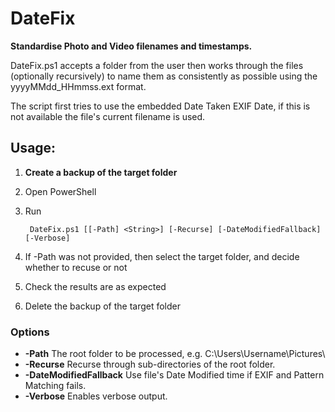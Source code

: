 # DateFix
**Standardise Photo and Video filenames and timestamps.**

DateFix.ps1 accepts a folder from the user then works through the files (optionally recursively) to name them as consistently as possible using the yyyyMMdd_HHmmss.ext format.

The script first tries to use the embedded Date Taken EXIF Date, if this is not available the file's current filename is used.

## Usage:

1. **Create a backup of the target folder**
2. Open PowerShell
3. Run


        DateFix.ps1 [[-Path] <String>] [-Recurse] [-DateModifiedFallback] [-Verbose]
4. If -Path was not provided, then select the target folder, and decide whether to recuse or not
6. Check the results are as expected
5. Delete the backup of the target folder

### Options

* **-Path**    The root folder to be processed, e.g. C:\Users\Username\Pictures\
* **-Recurse** Recurse through sub-directories of the root folder.
* **-DateModifiedFallback** Use file's Date Modified time if EXIF and Pattern Matching fails.
* **-Verbose** Enables verbose output.
